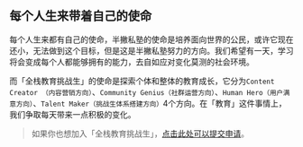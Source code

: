 ## 每个人生来带着自己的使命

每个人生来都有自己的使命，半撇私塾的使命是培养面向世界的公民，或许它现在还小，无法做到这个目标，但是这是半撇私塾努力的方向。我们希望有一天，学习将会变成每个人都能够拥有的能力，去自如应对变化莫测的社会环境。

而「全栈教育挑战生」的使命是探索个体和整体的教育成长，它分为`Content Creator （内容营销方向）`、`Community Genius（社群运营方向）`、`Human Hero（用户满意方向）`、`Talent Maker（挑战生体系搭建方向）`4个方向。在「教育」这件事情上，我们争取每天带来一点积极的变化。

> 如果你也想加入「全栈教育挑战生」，[点击此处可以提交申请](http://www.bpteach.com/join-us/?utm_source=bpteach.com&utm_medium=referral&utm_campaign=Edu-chanllenger-yz&utm_term=info-job&utm_content=textlink)。

